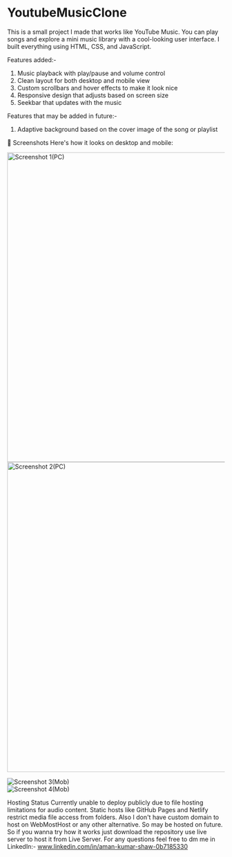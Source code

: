 # YoutubeMusicClone
This is a small project I made that works like YouTube Music. You can play songs and explore a mini music library with a cool-looking user interface. I built everything using HTML, CSS, and JavaScript.

Features added:- 
1. Music playback with play/pause and volume control
2. Clean layout for both desktop and mobile view
3. Custom scrollbars and hover effects to make it look nice
4. Responsive design that adjusts based on screen size
5. Seekbar that updates with the music

Features that may be added in future:-
1. Adaptive background based on the cover image of the song or playlist

📱 Screenshots
Here's how it looks on desktop and mobile:

<img width="1365" height="718" alt="Screenshot 1(PC)" src="https://github.com/user-attachments/assets/5e33333d-6fe0-4cd1-b85e-7a881da7801f" />
<img width="1365" height="719" alt="Screenshot 2(PC)" src="https://github.com/user-attachments/assets/a819de49-ca3a-46c3-a1a1-2e11c5f3374b" />

![Screenshot 3(Mob)](https://github.com/user-attachments/assets/25d9f786-4aff-4df9-835b-06ede33887d2)                   
![Screenshot 4(Mob)](https://github.com/user-attachments/assets/7b4d0847-f0d7-484a-8643-478db97307f3)




Hosting Status
Currently unable to deploy publicly due to file hosting limitations for audio content. Static hosts like GitHub Pages and Netlify restrict media file access from folders. 
Also I don't have custom domain to host on WebMostHost or any other alternative. So may be hosted on future. 
So if you wanna try how it works just download the repository use live server to host it from Live Server. 
For any questions feel free to dm me in LinkedIn:- www.linkedin.com/in/aman-kumar-shaw-0b7185330
